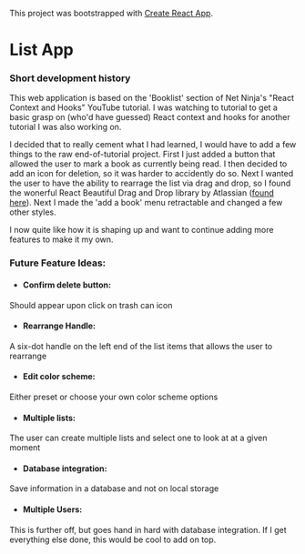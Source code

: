 This project was bootstrapped with [Create React App](https://github.com/facebook/create-react-app).

# List App

### Short development history

This web application is based on the 'Booklist' section of Net Ninja's "React Context and Hooks" YouTube tutorial. I was watching to tutorial to get a basic grasp on (who'd have guessed) React context and hooks for another tutorial I was also working on.

I decided that to really cement what I had learned, I would have to add a few things to the raw end-of-tutorial project. First I just added a button that allowed the user to mark a book as currently being read. I then decided to add an icon for deletion, so it was harder to accidently do so. Next I wanted the user to have the ability to rearrage the list via drag and drop, so I found the wonerful React Beautiful Drag and Drop library by Atlassian ([found here](https://github.com/atlassian/react-beautiful-dnd)). Next I made the 'add a book' menu retractable and changed a few other styles.

I now quite like how it is shaping up and want to continue adding more features to make it my own.

### Future Feature Ideas:

* #### Confirm delete button:
Should appear upon click on trash can icon

* #### Rearrange Handle:
A six-dot handle on the left end of the list items that allows the user to rearrange

* #### Edit color scheme:
Either preset or choose your own color scheme options

* #### Multiple lists:
The user can create multiple lists and select one to look at at a given moment

* #### Database integration:
Save information in a database and not on local storage

* #### Multiple Users:
This is further off, but goes hand in hard with database integration. If I get everything else done, this would be cool to add on top.
